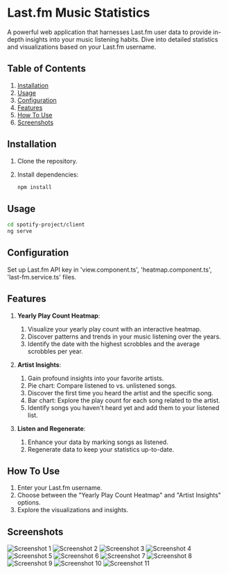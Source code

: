 # Last.fm Music Statistics

A powerful web application that harnesses Last.fm user data to provide in-depth insights into your music listening habits. Dive into detailed statistics and visualizations based on your Last.fm username.

## Table of Contents

1. [Installation](#installation)
2. [Usage](#usage)
3. [Configuration](#configuration)
4. [Features](#features)
5. [How To Use](#how-to-use)
6. [Screenshots](#screenshots)

## Installation

1. Clone the repository.
2. Install dependencies:

   ```bash
   npm install
   
## Usage

   ```bash
   cd spotify-project/client
   ng serve
   ```

## Configuration

Set up Last.fm API key in 'view.component.ts', 'heatmap.component.ts', 'last-fm.service.ts' files.

## Features

1. **Yearly Play Count Heatmap**:
   1. Visualize your yearly play count with an interactive heatmap.
   2. Discover patterns and trends in your music listening over the years.
   3. Identify the date with the highest scrobbles and the average scrobbles per year.
      
2. **Artist Insights**:
   1. Gain profound insights into your favorite artists.
   2. Pie chart: Compare listened to vs. unlistened songs.
   3. Discover the first time you heard the artist and the specific song.
   4. Bar chart: Explore the play count for each song related to the artist.
   5. Identify songs you haven't heard yet and add them to your listened list.
      
3. **Listen and Regenerate**:
   1. Enhance your data by marking songs as listened.
   2. Regenerate data to keep your statistics up-to-date.

## How To Use
1. Enter your Last.fm username.
2. Choose between the "Yearly Play Count Heatmap" and "Artist Insights" options.
3. Explore the visualizations and insights.

## Screenshots

![Screenshot 1](images/0.png)
![Screenshot 2](images/1.png)
![Screenshot 3](images/3.png)
![Screenshot 4](images/4.png)
![Screenshot 5](images/5.png)
![Screenshot 6](images/6.png)
![Screenshot 7](images/7.png)
![Screenshot 8](images/8.png)
![Screenshot 9](images/9.png)
![Screenshot 10](images/10.png)
![Screenshot 11](images/11.png)






